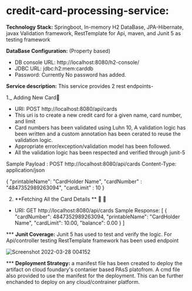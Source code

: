 # credit-card-processing-service:

**Technology Stack:**  Springboot, In-memory H2 DataBase, JPA-Hibernate, javax Validation framework, RestTemplate for Api, maven, and Junit 5 as testing framework

**DataBase Configuration:** (Property based)
 - DB console URL: http://localhost:8080/h2-console/
 - JDBC URL: jdbc:h2:mem:carddb
 - Password: Currently No password has added. 
 
**Service description:**
This service provides 2 rest endpoints- 

1._ Adding New Card🥇 

 - URI: POST http://localhost:8080/api/cards  
- This uri is to create a new credit card for a given name, card number, and limit
- Card numbers has been validated using Luhn 10, A validation logic has been written and a custom annotation has been cerated to reuse the validation logic. 
- Appropriate error/exception/validation model has been followed.
- All the validation logic has been respected and verified through junit-5 

Sample Payload : 
POST http://localhost:8080/api/cards
Content-Type: application/json

{
  "printableName": "CardHolder Name", "cardNumber" : "4847352989263094", "cardLimit" : 10
}



2. **Fetching All the Card Details ** 🥇 🥇 
  - URI: GET http://localhost:8080/api/cards 
	Sample Response: 
	[
  {
    "cardNumber": 4847352989263094,
    "printableName": "CardHolder Name",
    "cardLimit": 10.00,
    "balance": 0.00
  }
]



*** **Junit Coverage:**
Junit 5 has used to test and verify the logic. For Api/controller testing RestTemplate framework has been used endpoint

![Screenshot 2022-03-28 004152](https://user-images.githubusercontent.com/27267623/160306272-0ff2f2cf-ff61-48eb-af66-b0d4c3ebb9ca.png)


*** **Deployment Strategy:** a manifest file has been created to deploy the artifact on cloud foundary's contanier based PAsS platofrom. A cmd file also provided to use the manifest for the deployment. This can be further enchanded to deploy on any cloud/contrainer platform.    

